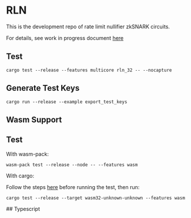 # RLN

This is the development repo of rate limit nullifier zkSNARK circuits.

For details, see work in progress document [here](https://hackmd.io/tMTLMYmTR5eynw2lwK9n1w?view)

## Test

```
cargo test --release --features multicore rln_32 -- --nocapture
```

## Generate Test Keys

```
cargo run --release --example export_test_keys
```

## Wasm Support

## Test

With wasm-pack:

```
wasm-pack test --release --node -- --features wasm
```

With cargo:

Follow the steps [here](https://rustwasm.github.io/docs/wasm-bindgen/wasm-bindgen-test/usage.html#appendix-using-wasm-bindgen-test-without-wasm-pack) before running the test, then run:

```
cargo test --release --target wasm32-unknown-unknown --features wasm
```

## Typescript

